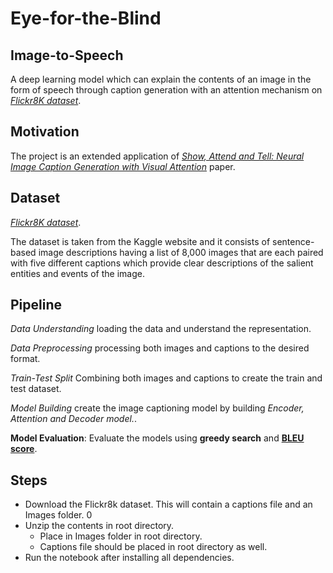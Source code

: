 # Eye-for-the-Blind
## Image-to-Speech
A deep learning model which can explain the contents of an image in the form of speech through caption generation with an attention mechanism on *[Flickr8K dataset](https://www.kaggle.com/adityajn105/flickr8k)*.

## Motivation

The project is an extended application of *[Show, Attend and Tell: Neural Image Caption Generation with Visual Attention](https://arxiv.org/abs/1502.03044)* paper.

## Dataset


*[Flickr8K dataset](https://www.kaggle.com/adityajn105/flickr8k)*. 

The dataset is taken from the Kaggle website and it consists of sentence-based image descriptions having a list of 8,000 images that are each paired with five different captions which provide clear descriptions of the salient entities and events of the image.

## Pipeline

*Data Understanding* loading the data and understand the representation.  

*Data Preprocessing* processing both images and captions to the desired format.  

*Train-Test Split* Combining both images and captions to create the train and test dataset.  

*Model Building* create the image captioning model by building *Encoder, Attention and Decoder model.*. 

**Model Evaluation**: Evaluate the models using **greedy search** and **[BLEU score](https://cloud.google.com/translate/automl/docs/evaluate#:~:text=BLEU%20(BiLingual%20Evaluation%20Understudy)%20is,of%20high%20quality%20reference%20translations.)**.

## Steps
 - Download the Flickr8k dataset. This will contain a captions file and an Images folder.   0
 - Unzip the contents in root directory.  
     - Place in Images folder in root directory.  
     - Captions file should be placed in root directory as well.  
 - Run the notebook after installing all dependencies.  
 
